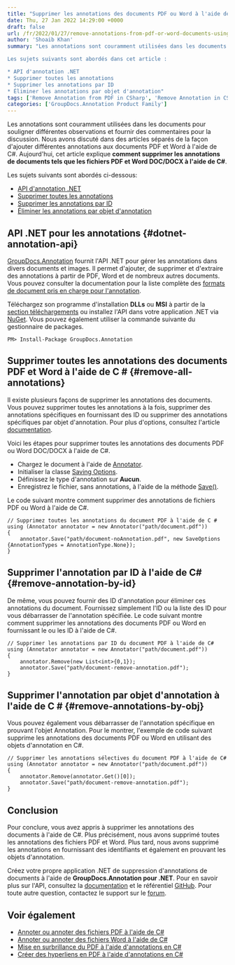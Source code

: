 ```yaml
---
title: "Supprimer les annotations des documents PDF ou Word à l'aide de C#"
date: Thu, 27 Jan 2022 14:29:00 +0000
draft: false
url: /fr/2022/01/27/remove-annotations-from-pdf-or-word-documents-using-csharp/
author: 'Shoaib Khan'
summary: "Les annotations sont couramment utilisées dans les documents pour souligner différentes observations et fournir des commentaires pour la discussion. Nous avons discuté dans des articles séparés, [comment ajouter différentes annotations au PDF](https://blog.groupdocs.com/2022/01/25/annotate-pdf-files-using-csharp) et [documents Word](https ://blog.groupdocs.com/2021/06/23/annotate-word-documents-using-csharp/) en utilisant C#. Aujourd'hui, cet article explique **comment supprimer les annotations de documents tels que les fichiers PDF et Word DOC/DOCX à l'aide de C#**.

Les sujets suivants sont abordés dans cet article :

* API d'annotation .NET
* Supprimer toutes les annotations
* Supprimer les annotations par ID
* Éliminer les annotations par objet d'annotation"
tags: ['Remove Annotation from PDF in CSharp', 'Remove Annotation in CSharp', 'Remove Annotations', 'Remove Annotations from Word in C#']
categories: ['GroupDocs.Annotation Product Family']
---
```


Les annotations sont couramment utilisées dans les documents pour souligner différentes observations et fournir des commentaires pour la discussion. Nous avons discuté dans des articles séparés de la façon d'ajouter différentes annotations aux documents PDF et Word à l'aide de C#. Aujourd'hui, cet article explique **comment supprimer les annotations de documents tels que les fichiers PDF et Word DOC/DOCX à l'aide de C#**.

Les sujets suivants sont abordés ci-dessous:

* [API d'annotation .NET](#dotnet-annotation-api)
* [Supprimer toutes les annotations](#remove-all-annotations)
* [Supprimer les annotations par ID](#remove-annotation-by-id)
* [Éliminer les annotations par objet d'annotation](#remove-annotations-by-obj)

## API .NET pour les annotations {#dotnet-annotation-api}

[GroupDocs.Annotation](https://products.groupdocs.com/annotation/) fournit l'API .NET pour gérer les annotations dans divers documents et images. Il permet d'ajouter, de supprimer et d'extraire des annotations à partir de PDF, Word et de nombreux autres documents. Vous pouvez consulter la documentation pour la liste complète des [formats de document pris en charge pour l'annotation](https://docs.groupdocs.com/annotation/net/supported-document-formats/).

Téléchargez son programme d'installation **DLLs** ou **MSI** à partir de la [section téléchargements](https://downloads.groupdocs.com/annotation) ou installez l'API dans votre application .NET via [NuGet](https://www.nuget.org/packages/groupdocs.annotation). Vous pouvez également utiliser la commande suivante du gestionnaire de packages.

```
PM> Install-Package GroupDocs.Annotation
```

## Supprimer toutes les annotations des documents PDF et Word à l'aide de C # {#remove-all-annotations}

Il existe plusieurs façons de supprimer les annotations des documents. Vous pouvez supprimer toutes les annotations à la fois, supprimer des annotations spécifiques en fournissant des ID ou supprimer des annotations spécifiques par objet d'annotation. Pour plus d'options, consultez l'article [documentation](https://docs.groupdocs.com/annotation/net/remove-annotation-from-document/).

Voici les étapes pour supprimer toutes les annotations des documents PDF ou Word DOC/DOCX à l'aide de C#.

* Chargez le document à l'aide de [Annotator](https://apireference.groupdocs.com/annotation/net/groupdocs.annotation/annotator).
* Initialiser la classe [Saving Options](https://apireference.groupdocs.com/annotation/net/groupdocs.annotation.options/saveoptions).
* Définissez le type d'annotation sur **Aucun**.
* Enregistrez le fichier, sans annotations, à l'aide de la méthode [Save()](https://apireference.groupdocs.com/annotation/net/groupdocs.annotation/annotator/methods/save/index).

Le code suivant montre comment supprimer des annotations de fichiers PDF ou Word à l'aide de C#.

```
// Supprimez toutes les annotations du document PDF à l'aide de C #
using (Annotator annotator = new Annotator("path/document.pdf"))
{
    annotator.Save("path/document-noAnnotation.pdf", new SaveOptions {AnnotationTypes = AnnotationType.None});
}
```

## Supprimer l'annotation par ID à l'aide de C# {#remove-annotation-by-id}

De même, vous pouvez fournir des ID d'annotation pour éliminer ces annotations du document. Fournissez simplement l'ID ou la liste des ID pour vous débarrasser de l'annotation spécifiée. Le code suivant montre comment supprimer les annotations des documents PDF ou Word en fournissant le ou les ID à l'aide de C#.

```
// Supprimer les annotations par ID du document PDF à l'aide de C#
using (Annotator annotator = new Annotator("path/document.pdf"))
{
    annotator.Remove(new List<int>{0,1});
    annotator.Save("path/document-remove-annotation.pdf");
}
```

## Supprimer l'annotation par objet d'annotation à l'aide de C # {#remove-annotations-by-obj}

Vous pouvez également vous débarrasser de l'annotation spécifique en prouvant l'objet Annotation. Pour le montrer, l'exemple de code suivant supprime les annotations des documents PDF ou Word en utilisant des objets d'annotation en C#.

```
// Supprimer les annotations sélectives du document PDF à l'aide de C#
using (Annotator annotator = new Annotator("path/document.pdf"))
{
    annotator.Remove(annotator.Get()[0]);
    annotator.Save("path/document-remove-annotation.pdf");
}
```

## Conclusion

Pour conclure, vous avez appris à supprimer les annotations des documents à l'aide de C#. Plus précisément, nous avons supprimé toutes les annotations des fichiers PDF et Word. Plus tard, nous avons supprimé les annotations en fournissant des identifiants et également en prouvant les objets d'annotation.

Créez votre propre application .NET de suppression d'annotations de documents à l'aide de **GroupDocs.Annotation pour .NET**. Pour en savoir plus sur l'API, consultez la [documentation](https://docs.groupdocs.com/annotation/net/) et le référentiel [GitHub](https://github.com/groupdocs-annotation). Pour toute autre question, contactez le support sur le [forum](https://forum.groupdocs.com/).

## Voir également

* [Annoter ou annoter des fichiers PDF à l'aide de C#](https://blog.groupdocs.com/2022/01/25/annotate-pdf-files-using-csharp/)
* [Annoter ou annoter des fichiers Word à l'aide de C#](https://blog.groupdocs.com/2021/06/23/annotate-word-documents-using-csharp/)
* [Mise en surbrillance du PDF à l'aide d'annotations en C#](https://blog.groupdocs.com/2021/10/12/highlight-pdf-with-annotations-using-csharp/)
* [Créer des hyperliens en PDF à l'aide d'annotations en C#](https://blog.groupdocs.com/2021/10/16/create-hyperlinks-in-pdf-using-annotations-in-csharp/)





